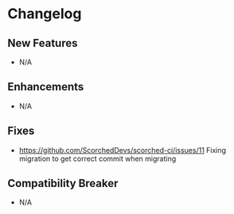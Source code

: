 # Changelog

## New Features

 - N/A

## Enhancements

 - N/A

## Fixes

 - https://github.com/ScorchedDevs/scorched-ci/issues/11 Fixing migration to get correct commit when migrating

## Compatibility Breaker

 - N/A

